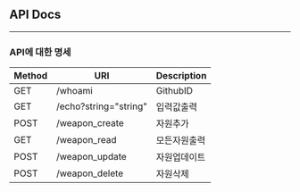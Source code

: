 ## API Docs
---
### API에 대한 명세

Method|URI|Description
---|---|---|
GET|/whoami|GithubID
GET|/echo?string="string"|입력값출력
POST|/weapon_create|자원추가
GET|/weapon_read|모든자원출력
POST|/weapon_update|자원업데이트
POST|/weapon_delete|자원삭제
